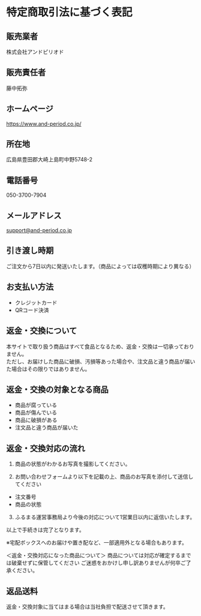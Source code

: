 # 特定商取引法に基づく表記

## 販売業者
株式会社アンドピリオド

## 販売責任者
藤中拓弥

## ホームページ
https://www.and-period.co.jp/

## 所在地
広島県豊田郡大崎上島町中野5748-2

## 電話番号
050-3700-7904

## メールアドレス
support@and-period.co.jp

## 引き渡し時期
ご注文から7日以内に発送いたします。（商品によっては収穫時期により異なる）

## お支払い方法
- クレジットカード
- QRコード決済

## 返金・交換について
本サイトで取り扱う商品はすべて食品となるため、返金・交換は一切承っておりません。  
ただし、お届けした商品に破損、汚損等あった場合や、注文品と違う商品が届いた場合はその限りではありません。

## 返金・交換の対象となる商品
- 商品が腐っている
- 商品が傷んでいる
- 商品に破損がある
- 注文品と違う商品が届いた

## 返金・交換対応の流れ
1. 商品の状態がわかるお写真を撮影してください。

2. お問い合わせフォームより以下を記載の上、商品のお写真を添付して送信してください
- 注文番号
- 商品の状態

3. ふるまる運営事務局より今後の対応について1営業日以内に返信いたします。

以上で手続きは完了となります。

※宅配ボックスへのお届けや置き配など、一部適用外となる場合もあります。

＜返金・交換対応になった商品について＞
商品については対応が確定するまでは破棄せずに保管してください
ご迷惑をおかけし申し訳ありませんが何卒ご了承ください。

## 返品送料
返金・交換対象に当てはまる場合は当社負担で配送させて頂きます。

